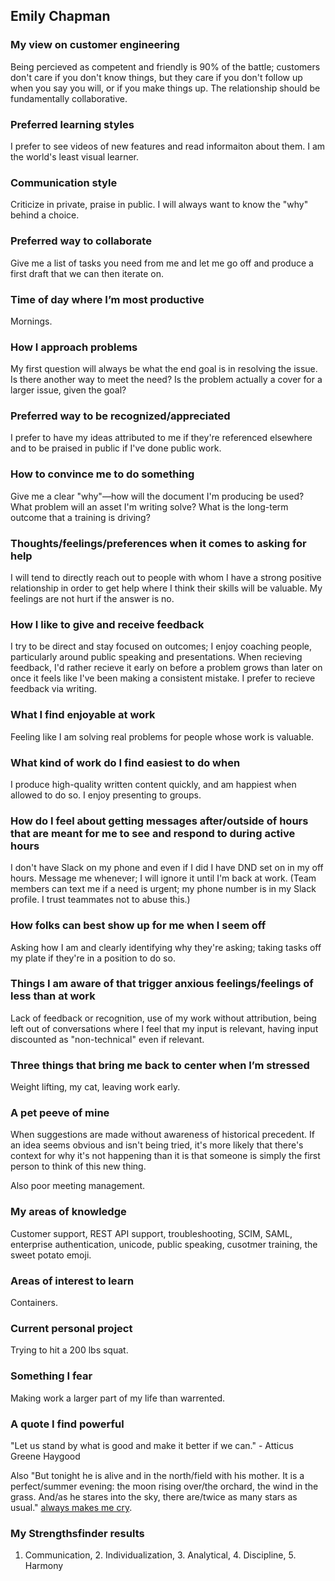 ## Emily Chapman

### My view on customer engineering

Being percieved as competent and friendly is 90% of the battle; customers don't care if you don't know things, but they care if you don't follow up when you say you will, or if you make things up. The relationship should be fundamentally collaborative.

### Preferred learning styles

I prefer to see videos of new features and read informaiton about them. I am the world's least visual learner.

### Communication style

Criticize in private, praise in public. I will always want to know the "why" behind a choice.

### Preferred way to collaborate

Give me a list of tasks you need from me and let me go off and produce a first draft that we can then iterate on. 

### Time of day where I’m most productive

Mornings.

### How I approach problems

My first question will always be what the end goal is in resolving the issue. Is there another way to meet the need? Is the problem actually a cover for a larger issue, given the goal?

### Preferred way to be recognized/appreciated

I prefer to have my ideas attributed to me if they're referenced elsewhere and to be praised in public if I've done public work.

### How to convince me to do something

Give me a clear "why"—how will the document I'm producing be used? What problem will an asset I'm writing solve? What is the long-term outcome that a training is driving?

### Thoughts/feelings/preferences when it comes to asking for help

I will tend to directly reach out to people with whom I have a strong positive relationship in order to get help where I think their skills will be valuable. My feelings are not hurt if the answer is no.

### How I like to give and receive feedback

I try to be direct and stay focused on outcomes; I enjoy coaching people, particularly around public speaking and presentations. When recieving feedback, I'd rather recieve it early on before a problem grows than later on once it feels like I've been making a consistent mistake. I prefer to recieve feedback via writing.

### What I find enjoyable at work

Feeling like I am solving real problems for people whose work is valuable. 

### What kind of work do I find easiest to do when

I produce high-quality written content quickly, and am happiest when allowed to do so. I enjoy presenting to groups. 

### How do I feel about getting messages after/outside of hours that are meant for me to see and respond to during active hours

I don't have Slack on my phone and even if I did I have DND set on in my off hours. Message me whenever; I will ignore it until I'm back at work. (Team members can text me if a need is urgent; my phone number is in my Slack profile. I trust teammates not to abuse this.)

### How folks can best show up for me when I seem off

Asking how I am and clearly identifying why they're asking; taking tasks off my plate if they're in a position to do so.

### Things I am aware of that trigger anxious feelings/feelings of less than at work

Lack of feedback or recognition, use of my work without attribution, being left out of conversations where I feel that my input is relevant, having input discounted as "non-technical" even if relevant.

### Three things that bring me back to center when I’m stressed

Weight lifting, my cat, leaving work early.

### A pet peeve of mine

When suggestions are made without awareness of historical precedent. If an idea seems obvious and isn't being tried, it's more likely that there's context for why it's not happening than it is that someone is simply the first person to think of this new thing.

Also poor meeting management.

### My areas of knowledge

Customer support, REST API support, troubleshooting, SCIM, SAML, enterprise authentication, unicode, public speaking, cusotmer training, the sweet potato emoji.

### Areas of interest to learn

Containers.

### Current personal project

Trying to hit a 200 lbs squat.

### Something I fear

Making work a larger part of my life than warrented. 

### A quote I find powerful

"Let us stand by what is good and make it better if we can." - Atticus Greene Haygood

Also "But tonight he is alive and in the north/field with his mother. It is a perfect/summer evening: the moon rising over/the orchard, the wind in the grass. And/as he stares into the sky, there are/twice as many stars as usual." [always makes me cry](https://rolfpotts.com/two-headed-calf-by-laura-gilpin/).

### My Strengthsfinder results

1. Communication, 2. Individualization, 3. Analytical, 4. Discipline, 5. Harmony

